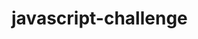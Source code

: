 # javascript-challenge

<!-- Html file has the format for the search bar and button to display the api, also there are div id to make the list for the data and div id class to show them -->

<!-- css file is to center the div id from the html  -->

<!-- The first js.search file allows to fetch the data from the api by making a request from the api and then calling through json to display it through the console, also after that the second part of the code if you move down in js.search that piece will search for the data in api to display after searching it through search bar . -->

<!-- The second js.temp file just show how the api data will display like in a list. -->
